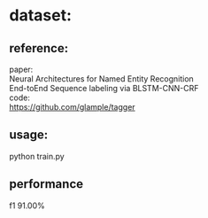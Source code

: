 # dataset:

   


## reference:<br />

   paper:<br />
           Neural Architectures for Named Entity Recognition<br />
           End-toEnd Sequence labeling via BLSTM-CNN-CRF<br />
   code:<br />
           https://github.com/glample/tagger<br />
## usage:
   python train.py<br />

## performance

   f1 91.00%
